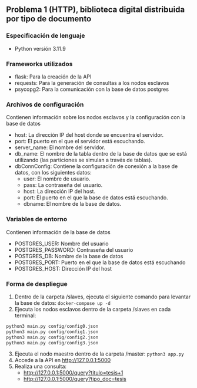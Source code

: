## Problema 1 (HTTP), biblioteca digital distribuida por tipo de documento

### Especificación de lenguaje

- Python versión 3.11.9

### Frameworks utilizados

- flask: Para la creación de la API
- requests: Para la generación de consultas a los nodos esclavos
- psycopg2: Para la comunicación con la base de datos postgres

### Archivos de configuración

Contienen información sobre los nodos esclavos y la configuración con la base de datos

- host: La dirección IP del host donde se encuentra el servidor.
- port: El puerto en el que el servidor está escuchando.
- server_name: El nombre del servidor.
- db_name: El nombre de la tabla dentro de la base de datos que se está utilizando (las particiones se simulan a través de tablas).
- dbConnConfig: Contiene la configuración de conexión a la base de datos, con los siguientes datos:
  - user: El nombre de usuario.
  - pass: La contraseña del usuario.
  - host: La dirección IP del host.
  - port: El puerto en el que la base de datos está escuchando.
  - dbname: El nombre de la base de datos.

### Variables de entorno

Contienen información de la base de datos

 - POSTGRES_USER: Nombre del usuario
- POSTGRES_PASSWORD: Contraseña del usuario
- POSTGRES_DB: Nombre de la base de datos
- POSTGRES_PORT: Puerto en el que la base de datos está escuchando
- POSTGRES_HOST: Dirección IP del host

### Forma de despliegue

1. Dentro de la carpeta /slaves, ejecuta el siguiente comando para levantar la base de datos: 
```docker-compose up -d```
2. Ejecuta los nodos esclavos dentro de la carpeta /slaves en cada terminal:
```python
python3 main.py config/config0.json
python3 main.py config/config1.json
python3 main.py config/config2.json
python3 main.py config/config3.json
```
3. Ejecuta el nodo maestro dentro de la carpeta /master:
```python3 app.py```
4. Accede a la API en http://127.0.0.1:5000
5. Realiza una consulta:
    - http://127.0.0.1:5000/query?titulo=tesis+1
    - http://127.0.0.1:5000/query?tipo_doc=tesis
